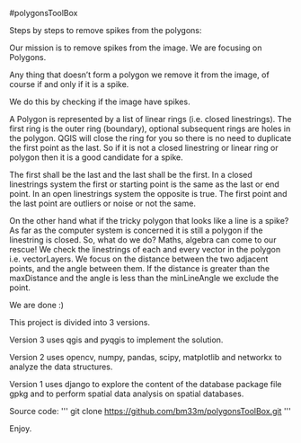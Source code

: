 #polygonsToolBox

Steps by steps to remove spikes from the polygons:

Our mission is to remove spikes from the image.
We are focusing on Polygons.

Any thing that doesnʼt form a polygon we remove it from the image, of course if and only if it is a spike.

We do this by checking if the image have spikes.

A Polygon is represented by a list of linear rings (i.e. closed linestrings).
The first ring is the outer ring (boundary), optional subsequent rings are holes in the polygon.
QGIS will close the ring for you so there is no need to duplicate the first point as the last.
So if it is not a closed linestring or linear ring or polygon then it is a good candidate for a spike.

The first shall be the last and the last shall be the first.
In a closed linestrings system the first or starting point is the same as the last or end point.
In an open linestrings system the opposite is true.
The first point and the last point are outliers or noise or not the same.

On the other hand what if the tricky polygon that looks like a line is a spike?
As far as the computer system is concerned it is still a polygon if the linestring is closed.
So, what do we do?
Maths, algebra can come to our rescue!
We check the linestrings of each and every vector in the polygon i.e. vectorLayers.
We focus on the distance between the two adjacent points, and the angle between them.
If the distance is greater than the maxDistance and the angle is less than the minLineAngle we exclude the point.

We are done :)

This project is divided into 3 versions.

Version 3 uses qgis and pyqgis to implement the solution.

Version 2 uses opencv, numpy, pandas, scipy, matplotlib and networkx to analyze the data structures.

Version 1 uses django to explore the content of the database package file gpkg and to perform spatial data analysis on spatial databases.

Source code:
'''
git clone https://github.com/bm33m/polygonsToolBox.git
'''


Enjoy.
